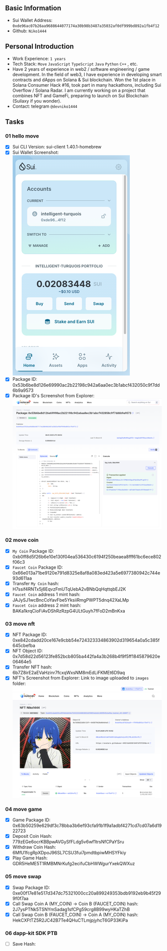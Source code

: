 ## Basic Information

- Sui Wallet Address: `0xde96ac07b26aa9688644077174a30b98b3487a35032af0df999bd892a1fb4f12`
- Github: `Niko1444`

## Personal Introduction

- Work Experience: `1 years`
- Tech Stack: `Move` `JavaScript` `TypeScript` `Java` `Python` `C++` , etc.
- Have 2 years of experience in web2 / software engineering / game development. In the field of web3, I have experience in developing smart contracts and dApps on Solana & Sui blockchain. Won the 1st place in Solana Consumer Hack #16, took part in many hackathons, including Sui Overflow / Solana Radar. I am currently working on a project that combines NFT and GameFi, preparing to launch on Sui Blockchain (Suilaxy if you wonder).
- Contact: telegram `@devniko1444`

## Tasks

### 01 hello move

- [x] Sui CLI Version: sui-client 1.40.1-homebrew
- [x] Sui Wallet Screenshot: <br> ![Niko1444-sui-wallet](/mover/Niko1444/images/sui-wallet.png)
- [x] Package ID: 0x53b6be8d126e69990ac2b22198c942a6aa0ec3b1abcf432050c9f7dd6b9a9573
- [x] Package ID's Screenshot from Explorer: <br> ![Niko1444-hello-move](/mover/Niko1444/code/task1/images/package_Id_explorer.png)

### 02 move coin

- [x] `My Coin` Package ID: 0xb0ff8d5f26b6e10e130f04ea536430c6194f250beaea8fff61bc6ece802f06c3
- [x] `Faucet Coin` Package ID: 0x66e013a71be9120e791d8325e8af8a083ed423a5e6977380942c744e93d611aa
- [x] Transfer `My Coin` hash: H7ssif4RNTx5j6EqvzFmUTqUebA2vBNbQqHqttqbEJ2K
- [x] `Faucet Coin` address 1 mint hash: JAJySJ1wcBncCoYavFbe5YksiiRmgPWPT5dnq42XaLMp
- [x] `Faucet Coin` address 2 mint hash: BAKa1krqCioFiAvDShRzRzpG4ULtGuyh7fFoD2mBnKxa

### 03 move nft

- [x] NFT Package ID: 0xe842cdadd20ce167e9cbb54e724323334863902d319654a0a5c385f645cbefba
- [x] NFT Object ID: 0x7d58d22d56123fe852bcb805ba442fa4a3b268b4f9f5ff1845879620e06464e5
- [x] Transfer NFT hash: 6b7Z8irE2aEVaHzinr7fcxqWxsNM8mEdLiFKMEt6D9aq
- [x] NFT's Screenshot from Explorer: Link to image uploaded to `images` folder: <br> ![Niko1444-nft](/mover/Niko1444/code/task3/images/obtained_nft.png)

### 04 move game

- [x] Game Package ID: 0x63b50259e629df3c78bba3b6ef93cfa91b1f9a1adbf4271cd7cd07a6d1922723
- [x] Deposit Coin Hash: 779zEGe6ocrKBBpwAVGySfFLdg5v6wf1trsNfCPaYSru
- [x] Withdraw Coin Hash: 6MfU1fcgRpXDpoJ96SL7CSU3fui7pmdtbpiwMHSYFkiy
- [x] Play Game Hash: GDR5HeME5T1RMBMNrKufg2ecifuCbHWWgurYxekQWXuz

### 05 move swap

- [x] Swap Package ID: 0xe00f17e81e517d347dc75321000cc20a899249353bdb9192eb9b45f299f0f7aa
- [x] Call Swap Coin A (MY_COIN) -> Coin B (FAUCET_COIN) hash: 2J7ysPTNk5TSNYmSadag1sfCPg59crg8B99wyHKaTZhB
- [x] Call Swap Coin B (FAUCET_COIN) -> Coin A (MY_COIN) hash: HekCXFtTZ5R2JC42B7Te4QHuCTLmjpjyhcT6GP33KiPa

### 06 dapp-kit SDK PTB

- [ ] Save Hash:

